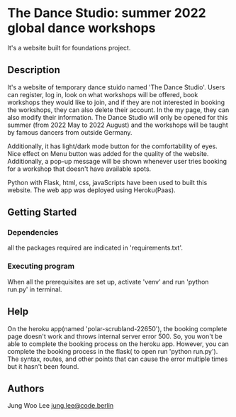 # The Dance Studio: summer 2022 global dance workshops

It's a website built for foundations project. 

## Description

It's a website of temporary dance stuido named 'The Dance Studio'.
Users can register, log in, look on what workshops will be offered, book workshops they would like to join, and if they are not interested in booking the workshops, they can also delete their account.
In the my page, they can also modify their information. 
The Dance Studio will only be opened for this summer (from 2022 May to 2022 August) and the workshops will be taught by famous dancers from outside Germany. 

Additionally, it has light/dark mode button for the comfortability of eyes. Nice effect on Menu button was added for the quality of the website. Additionally, a pop-up message will be shown whenever user tries booking for a workshop that doesn't have available spots.

Python with Flask, html, css, javaScripts have been used to built this website. 
The web app was deployed using Heroku(Paas).

## Getting Started

### Dependencies

all the packages required are indicated in 'requirements.txt'.

### Executing program

When all the prerequisites are set up, activate 'venv' and run 'python run.py' in terminal.

## Help

On the heroku app(named 'polar-scrubland-22650'), the booking complete page doesn't work and throws internal server error 500.
So, you won't be able to complete the booking process on the heroku app.
However, you can complete the booking process in the flask( to open run 'python run.py').
The syntax, routes, and other points that can cause the error multiple times but it hasn't been found. 

## Authors

Jung Woo Lee
jung.lee@code.berlin